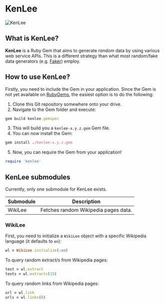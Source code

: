 # KenLee

![KenLee](https://coubsecure-a.akamaihd.net/get/b8/p/coub/simple/cw_timeline_pic/4ab1abe9170/4a7bc3ab94f86a511f38a/med_1412069622_image.jpg)

## What is KenLee?

**KenLee** is a Ruby Gem that aims to generate *random* data by using various web service APIs. This is a different strategy than what most random/fake data generators (e.g. [Faker](https://github.com/stympy/faker)) employ.

## How to use KenLee?

Firstly, you need to include the Gem in your application. Since the Gem is not yet available on [RubyGems](https://rubygems.org/), the easiest option is to do the following:

1. Clone this Git repository somewhere onto your drive.
2. Navigate to the Gem folder and execute:
```ruby
gem build kenlee.gemspec
```
3. This will build you a `kenlee-x.y.z.gem` Gem file.
4. You can now install the Gem:
```ruby
gem install ./kenlee-x.y.z.gem
```
5. Now, you can require the Gem from your application!
```ruby
require 'kenlee'
```

## KenLee submodules

Currently, only one submodule for KenLee exists.

| **Submodule** | **Description**                      |
|---------------|--------------------------------------|
| WikiLee       | Fetches random Wikipedia pages data. |

### WikiLee

First, you need to initialize a `WikiLee` object with a specific Wikipedia language (it defaults to `en`):
```ruby
wl = WikiLee.initialize(:en)
```
To query random extract/s from Wikipedia pages:
```ruby
text = wl.extract
texts = wl.extracts(15)
```
To query random links from Wikipedia pages:
```ruby
url = wl.link
urls = wl.links(8)
```
